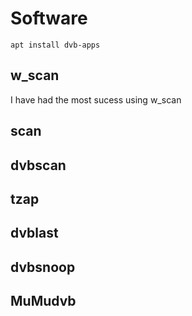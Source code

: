 # Software

```
apt install dvb-apps
```

## w_scan
I have had the most sucess using w_scan

## scan

## dvbscan

## tzap


## dvblast

## dvbsnoop


## MuMudvb